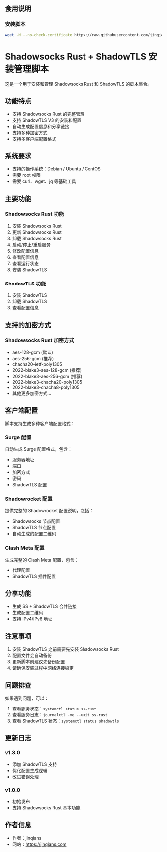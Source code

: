 ## 食用说明
### 安装脚本

```bash
wget -N --no-check-certificate https://raw.githubusercontent.com/jinqians/ss-2022.sh/main/ss-2022.sh && chmod +x ss-rust-installer.sh &&./ss-2022.sh
```

# Shadowsocks Rust + ShadowTLS 安装管理脚本

这是一个用于安装和管理 Shadowsocks Rust 和 ShadowTLS 的脚本集合。

## 功能特点

- 支持 Shadowsocks Rust 的完整管理
- 支持 ShadowTLS V3 的安装和配置
- 自动生成配置信息和分享链接
- 支持多种加密方式
- 支持多客户端配置格式

## 系统要求

- 支持的操作系统：Debian / Ubuntu / CentOS
- 需要 root 权限
- 需要 curl、wget、jq 等基础工具

## 主要功能

### Shadowsocks Rust 功能
1. 安装 Shadowsocks Rust
2. 更新 Shadowsocks Rust
3. 卸载 Shadowsocks Rust
4. 启动/停止/重启服务
5. 修改配置信息
6. 查看配置信息
7. 查看运行状态
8. 安装 ShadowTLS

### ShadowTLS 功能
1. 安装 ShadowTLS
2. 卸载 ShadowTLS
3. 查看配置信息

## 支持的加密方式

### Shadowsocks Rust 加密方式
- aes-128-gcm (默认)
- aes-256-gcm (推荐)
- chacha20-ietf-poly1305
- 2022-blake3-aes-128-gcm (推荐)
- 2022-blake3-aes-256-gcm (推荐)
- 2022-blake3-chacha20-poly1305
- 2022-blake3-chacha8-poly1305
- 其他更多加密方式...

## 客户端配置

脚本支持生成多种客户端配置格式：

### Surge 配置
自动生成 Surge 配置格式，包含：
- 服务器地址
- 端口
- 加密方式
- 密码
- ShadowTLS 配置

### Shadowrocket 配置
提供完整的 Shadowrocket 配置说明，包括：
- Shadowsocks 节点配置
- ShadowTLS 节点配置
- 自动生成的配置二维码

### Clash Meta 配置
生成完整的 Clash Meta 配置，包含：
- 代理配置
- ShadowTLS 插件配置

## 分享功能

- 生成 SS + ShadowTLS 合并链接
- 生成配置二维码
- 支持 IPv4/IPv6 地址

## 注意事项

1. 安装 ShadowTLS 之前需要先安装 Shadowsocks Rust
2. 配置文件会自动备份
3. 更新脚本前建议先备份配置
4. 请确保安装过程中网络连接稳定

## 问题排查

如果遇到问题，可以：
1. 查看服务状态：`systemctl status ss-rust`
2. 查看服务日志：`journalctl -xe --unit ss-rust`
3. 查看 ShadowTLS 状态：`systemctl status shadowtls`

## 更新日志

### v1.3.0
- 添加 ShadowTLS 支持
- 优化配置生成逻辑
- 改进错误处理

### v1.0.0
- 初始发布
- 支持 Shadowsocks Rust 基本功能

## 作者信息

- 作者：jinqians
- 网站：https://jinqians.com
